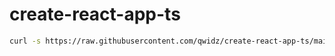 # create-react-app-ts
```bash
curl -s https://raw.githubusercontent.com/qwidz/create-react-app-ts/main/run.sh | sh -s my-app
```
